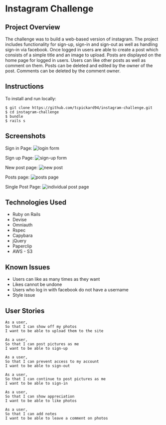 Instagram Challenge
===================

Project Overview
----------------
The challenge was to build a web-based version of instagram. The project includes functionality for sign-up, sign-in and sign-out as well as handling sign-in via facebook. Once logged in users are able to create a post which consists of a simple title and an image to upload. Posts are displayed on the home page for logged in users. Users can like other posts as well as comment on them. Posts can be deleted and edited by the owner of the post. Comments can be deleted by the comment owner.  

Instructions
-------
To install and run locally: 
```
$ git clone https://github.com/tcpickard94/instagram-challenge.git
$ cd instagram-challenge
$ bundle
$ rails s
```
Screenshots
-----------
Sign in Page:
![login form](https://www.dropbox.com/s/bwo5oc51420zqg5/Screenshot%202016-03-06%2020.05.18.png?raw=1)

Sign up Page:
![sign-up form](https://www.dropbox.com/s/jfj88opcnf4xp4c/Screenshot%202016-03-06%2020.05.36.png?raw=1)

New post page:
![new post](https://www.dropbox.com/s/5pkkbq2bby4k2fj/Screenshot%202016-03-06%2020.07.15.png?raw=1)

Posts page:
![posts page](https://www.dropbox.com/s/ygg4i94lpkpvth9/Screenshot%202016-03-06%2020.11.45.png?raw=1)

Single Post Page:
![individual post page](https://www.dropbox.com/s/b5ccocgi4luprd6/Screenshot%202016-03-06%2020.16.32.png?raw=1)

Technologies Used
-----------------
- Ruby on Rails
- Devise
- Omniauth
- Rspec
- Capybara
- jQuery 
- Paperclip
- AWS - S3

Known Issues
------------
- Users can like as many times as they want
- Likes cannot be undone
- Users who log in with facebook do not have a username  
- Style issue

User Stories
------------
```
As a user,
So that I can show off my photos
I want to be able to upload them to the site
```

```
As a user,
So that I can post pictures as me
I want to be able to sign-up
```

```
As a user,
So that I can prevent access to my account
I want to be able to sign-out
```

```
As a user,
So that I can continue to post pictures as me
I want to be able to sign-in
```

```
As a user,
So that I can show appreciation
I want to be able to like photos
``` 

```
As a user,
So that I can add notes
I want to be able to leave a comment on photos
```
